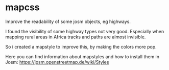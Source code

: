 # mapcss
Improve the readability of some josm objects, eg highways.

I found the visibility of some highway types not very good. Especially when mapping rural areas in Africa tracks and paths are almost invisible.

So i created a mapstyle to improve this, by making the colors more pop.

Here you can find information about mapstyles and how to install them in Josm:
https://josm.openstreetmap.de/wiki/Styles
